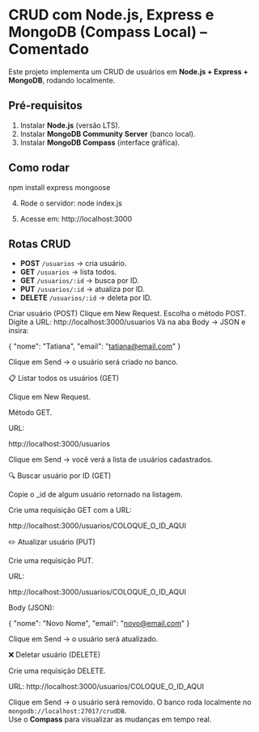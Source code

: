 # CRUD com Node.js, Express e MongoDB (Compass Local) – Comentado

Este projeto implementa um CRUD de usuários em **Node.js + Express + MongoDB**, rodando localmente.

## Pré-requisitos

1. Instalar **Node.js** (versão LTS).  
2. Instalar **MongoDB Community Server** (banco local).  
3. Instalar **MongoDB Compass** (interface gráfica).  

## Como rodar
npm install express mongoose

4. Rode o servidor:
node index.js

5. Acesse em:
http://localhost:3000

## Rotas CRUD

- **POST** `/usuarios` → cria usuário.  
- **GET** `/usuarios` → lista todos.  
- **GET** `/usuarios/:id` → busca por ID.  
- **PUT** `/usuarios/:id` → atualiza por ID.  
- **DELETE** `/usuarios/:id` → deleta por ID.  

Criar usuário (POST)
Clique em New Request.
Escolha o método POST.
Digite a URL: http://localhost:3000/usuarios
Vá na aba Body → JSON e insira:

{
  "nome": "Tatiana",
  "email": "tatiana@email.com"
}


Clique em Send → o usuário será criado no banco.

📋 Listar todos os usuários (GET)

Clique em New Request.

Método GET.

URL:

http://localhost:3000/usuarios


Clique em Send → você verá a lista de usuários cadastrados.

🔍 Buscar usuário por ID (GET)

Copie o _id de algum usuário retornado na listagem.

Crie uma requisição GET com a URL:

http://localhost:3000/usuarios/COLOQUE_O_ID_AQUI

✏️ Atualizar usuário (PUT)

Crie uma requisição PUT.

URL:

http://localhost:3000/usuarios/COLOQUE_O_ID_AQUI


Body (JSON):

{
  "nome": "Novo Nome",
  "email": "novo@email.com"
}


Clique em Send → o usuário será atualizado.

❌ Deletar usuário (DELETE)

Crie uma requisição DELETE.

URL: http://localhost:3000/usuarios/COLOQUE_O_ID_AQUI


Clique em Send → o usuário será removido.
 O banco roda localmente no `mongodb://localhost:27017/crudDB`.  
Use o **Compass** para visualizar as mudanças em tempo real.
